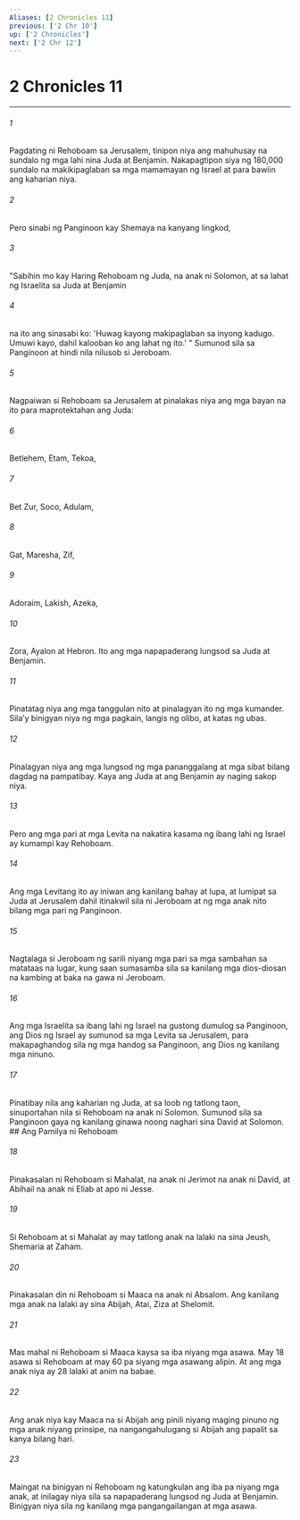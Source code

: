 ```yaml
---
Aliases: [2 Chronicles 11]
previous: ['2 Chr 10']
up: ['2 Chronicles']
next: ['2 Chr 12']
---
```

# 2 Chronicles 11

***






















###### 1 










Pagdating ni Rehoboam sa Jerusalem, tinipon niya ang mahuhusay na sundalo ng mga lahi nina Juda at Benjamin. Nakapagtipon siya ng 180,000 sundalo na makikipaglaban sa mga mamamayan ng Israel at para bawiin ang kaharian niya. 





















###### 2 










Pero sinabi ng Panginoon kay Shemaya na kanyang lingkod, 





















###### 3 










"Sabihin mo kay Haring Rehoboam ng Juda, na anak ni Solomon, at sa lahat ng Israelita sa Juda at Benjamin 





















###### 4 










na ito ang sinasabi ko: 'Huwag kayong makipaglaban sa inyong kadugo. Umuwi kayo, dahil kalooban ko ang lahat ng ito.' " Sumunod sila sa Panginoon at hindi nila nilusob si Jeroboam. 





















###### 5 










Nagpaiwan si Rehoboam sa Jerusalem at pinalakas niya ang mga bayan na ito para maprotektahan ang Juda: 





















###### 6 










Betlehem, Etam, Tekoa, 





















###### 7 










Bet Zur, Soco, Adulam, 





















###### 8 










Gat, Maresha, Zif, 





















###### 9 










Adoraim, Lakish, Azeka, 





















###### 10 










Zora, Ayalon at Hebron. Ito ang mga napapaderang lungsod sa Juda at Benjamin. 





















###### 11 










Pinatatag niya ang mga tanggulan nito at pinalagyan ito ng mga kumander. Silaʼy binigyan niya ng mga pagkain, langis ng olibo, at katas ng ubas. 





















###### 12 










Pinalagyan niya ang mga lungsod ng mga pananggalang at mga sibat bilang dagdag na pampatibay. Kaya ang Juda at ang Benjamin ay naging sakop niya. 





















###### 13 










Pero ang mga pari at mga Levita na nakatira kasama ng ibang lahi ng Israel ay kumampi kay Rehoboam. 





















###### 14 










Ang mga Levitang ito ay iniwan ang kanilang bahay at lupa, at lumipat sa Juda at Jerusalem dahil itinakwil sila ni Jeroboam at ng mga anak nito bilang mga pari ng Panginoon. 





















###### 15 










Nagtalaga si Jeroboam ng sarili niyang mga pari sa mga sambahan sa matataas na lugar, kung saan sumasamba sila sa kanilang mga dios-diosan na kambing at baka na gawa ni Jeroboam. 





















###### 16 










Ang mga Israelita sa ibang lahi ng Israel na gustong dumulog sa Panginoon, ang Dios ng Israel ay sumunod sa mga Levita sa Jerusalem, para makapaghandog sila ng mga handog sa Panginoon, ang Dios ng kanilang mga ninuno. 





















###### 17 










Pinatibay nila ang kaharian ng Juda, at sa loob ng tatlong taon, sinuportahan nila si Rehoboam na anak ni Solomon. Sumunod sila sa Panginoon gaya ng kanilang ginawa noong naghari sina David at Solomon. ## Ang Pamilya ni Rehoboam 





















###### 18 










Pinakasalan ni Rehoboam si Mahalat, na anak ni Jerimot na anak ni David, at Abihail na anak ni Eliab at apo ni Jesse. 





















###### 19 










Si Rehoboam at si Mahalat ay may tatlong anak na lalaki na sina Jeush, Shemaria at Zaham. 





















###### 20 










Pinakasalan din ni Rehoboam si Maaca na anak ni Absalom. Ang kanilang mga anak na lalaki ay sina Abijah, Atai, Ziza at Shelomit. 





















###### 21 










Mas mahal ni Rehoboam si Maaca kaysa sa iba niyang mga asawa. May 18 asawa si Rehoboam at may 60 pa siyang mga asawang alipin. At ang mga anak niya ay 28 lalaki at anim na babae. 





















###### 22 










Ang anak niya kay Maaca na si Abijah ang pinili niyang maging pinuno ng mga anak niyang prinsipe, na nangangahulugang si Abijah ang papalit sa kanya bilang hari. 





















###### 23 










Maingat na binigyan ni Rehoboam ng katungkulan ang iba pa niyang mga anak, at inilagay niya sila sa napapaderang lungsod ng Juda at Benjamin. Binigyan niya sila ng kanilang mga pangangailangan at mga asawa.
